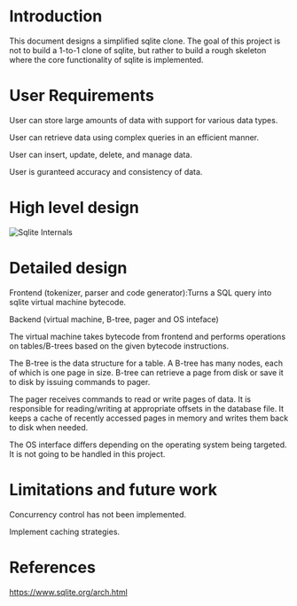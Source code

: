 # Introduction

This document designs a simplified sqlite clone. The goal of this project is not to build a 1-to-1 clone of sqlite, but rather to build a rough skeleton where the core functionality of sqlite is implemented.

# User Requirements

User can store large amounts of data with support for various data types.

User can retrieve data using complex queries in an efficient manner.

User can insert, update, delete, and manage data.

User is guranteed accuracy and consistency of data.

# High level design

![Sqlite Internals](images/sqlite-internals "Sqlite Internals")

# Detailed design

Frontend (tokenizer, parser and code generator):Turns a SQL query into sqlite virtual machine bytecode.

Backend (virtual machine, B-tree, pager and OS inteface)

The virtual machine takes bytecode from frontend and performs operations on tables/B-trees based on the given bytecode instructions.
 
The B-tree is the data structure for a table. A B-tree has many nodes, each of which is one page in size. B-tree can retrieve a page from disk or save it to disk by issuing commands to pager.

The pager receives commands to read or write pages of data. It is responsible for reading/writing at appropriate offsets in the database file. It keeps a cache of recently accessed pages in memory and writes them back to disk when needed.

The OS interface differs depending on the operating system being targeted. It is not going to be handled in this project.

# Limitations and future work

Concurrency control has not been implemented.

Implement caching strategies.

# References

https://www.sqlite.org/arch.html
